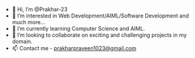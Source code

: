 - 👋 Hi, I’m @Prakhar-23
- 👀 I’m interested in Web Development/AIML/Software Development and much more...
- 🌱 I’m currently learning Computer Science and AIML.
- 💞️ I’m looking to collaborate on exciting and challenging projects in my domain.
- 📫 Contact me - prakharpraveen1023@gmail.com

<!---
Prakhar-23/Prakhar-23 is a ✨ special ✨ repository because its `README.md` (this file) appears on your GitHub profile.
You can click the Preview link to take a look at your changes.
--->
